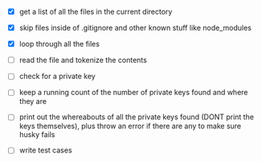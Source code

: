 - [x] get a list of all the files in the current directory
- [x] skip files inside of .gitignore and other known stuff like node_modules
- [x] loop through all the files
- [ ] read the file and tokenize the contents
- [ ] check for a private key
- [ ] keep a running count of the number of private keys found and where they are
- [ ] print out the whereabouts of all the private keys found (DONT print the keys themselves), plus throw an error if there are any to make sure husky fails

- [ ] write test cases
